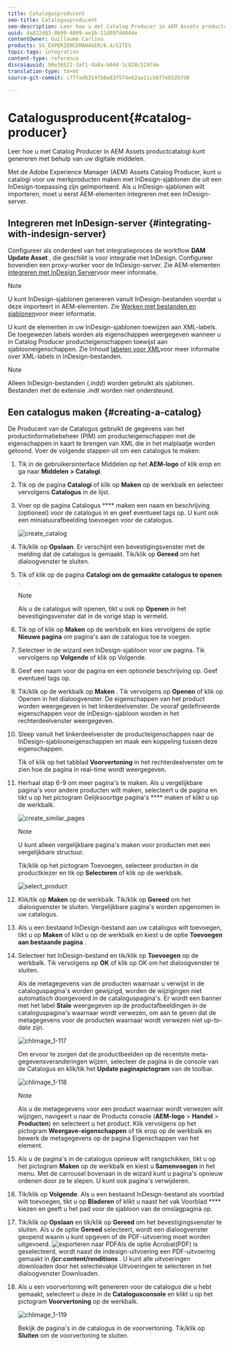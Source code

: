 ```yaml
---
title: Catalogusproducent
seo-title: Catalogusproducent
seo-description: Leer hoe u met Catalog Producer in AEM Assets productcatalogi kunt genereren met behulp van uw digitale middelen.
uuid: da822d83-8b99-4089-ae1b-11d897d4044e
contentOwner: Guillaume Carlino
products: SG_EXPERIENCEMANAGER/6.4/SITES
topic-tags: integration
content-type: reference
discoiquuid: 90e36522-3af1-4a8a-b044-1c828c52974e
translation-type: tm+mt
source-git-commit: c777ad6314fb0a83f574e82aa11cb677eb52b7d6

---
```



# Catalogusproducent{#catalog-producer}

Leer hoe u met Catalog Producer in AEM Assets productcatalogi kunt genereren met behulp van uw digitale middelen.

Met de Adobe Experience Manager (AEM) Assets Catalog Producer, kunt u catalogi voor uw merkproducten maken met InDesign-sjablonen die uit een InDesign-toepassing zijn geïmporteerd. Als u InDesign-sjablonen wilt importeren, moet u eerst AEM-elementen integreren met een InDesign-server.

## Integreren met InDesign-server {#integrating-with-indesign-server}

Configureer als onderdeel van het integratieproces de workflow **DAM Update Asset** , die geschikt is voor integratie met InDesign. Configureer bovendien een proxy-worker voor de InDesign-server. Zie AEM-elementen [integreren met InDesign Server](/help/assets/indesign.md)voor meer informatie.

>[!NOTE]
>
>U kunt InDesign-sjablonen genereren vanuit InDesign-bestanden voordat u deze importeert in AEM-elementen. Zie [Werken met bestanden en sjablonen](https://helpx.adobe.com/indesign/using/files-templates.html)voor meer informatie.
>
>U kunt de elementen in uw InDesign-sjablonen toewijzen aan XML-labels. De toegewezen labels worden als eigenschappen weergegeven wanneer u in Catalog Producer producteigenschappen toewijst aan sjablooneigenschappen. Zie Inhoud [labelen voor XML](https://helpx.adobe.com/indesign/using/tagging-content-xml.html)voor meer informatie over XML-labels in InDesign-bestanden.

>[!NOTE]
>
>Alleen InDesign-bestanden (.indd) worden gebruikt als sjablonen. Bestanden met de extensie .indt worden niet ondersteund.

## Een catalogus maken {#creating-a-catalog}

De Producent van de Catalogus gebruikt de gegevens van het productinformatiebeheer (PIM) om producteigenschappen met de eigenschappen in kaart te brengen van XML die in het malplaatje worden getoond. Voer de volgende stappen uit om een catalogus te maken:

1. Tik in de gebruikersinterface Middelen op het **AEM-logo** of klik erop en ga naar **Middelen > Catalogi**.
1. Tik op de pagina **Catalogi** of klik op **Maken** op de werkbalk en selecteer vervolgens **Catalogus** in de lijst.
1. Voer op de pagina Catalogus **** maken een naam en beschrijving (optioneel) voor de catalogus in en geef eventueel tags op. U kunt ook een miniatuurafbeelding toevoegen voor de catalogus.

   ![create_catalog](assets/create_catalog.png)

1. Tik/klik op **Opslaan**. Er verschijnt een bevestigingsvenster met de melding dat de catalogus is gemaakt. Tik/klik op **Gereed** om het dialoogvenster te sluiten.
1. Tik of klik op de pagina **Catalogi om de gemaakte catalogus te openen** .

   >[!NOTE]
   >
   >Als u de catalogus wilt openen, tikt u ook op **Openen** in het bevestigingsvenster dat in de vorige stap is vermeld.

1. Tik op of klik op **Maken** op de werkbalk en kies vervolgens de optie **Nieuwe pagina** om pagina&#39;s aan de catalogus toe te voegen.
1. Selecteer in de wizard een InDesign-sjabloon voor uw pagina. Tik vervolgens op **Volgende** of klik op Volgende.
1. Geef een naam voor de pagina en een optionele beschrijving op. Geef eventueel tags op.
1. Tik/klik op de werkbalk op **Maken** . Tik vervolgens op **Openen** of klik op Openen in het dialoogvenster. De eigenschappen van het product worden weergegeven in het linkerdeelvenster. De vooraf gedefinieerde eigenschappen voor de InDesign-sjabloon worden in het rechterdeelvenster weergegeven.
1. Sleep vanuit het linkerdeelvenster de producteigenschappen naar de InDesign-sjablooneigenschappen en maak een koppeling tussen deze eigenschappen.

   Tik of klik op het tabblad **Voorvertoning** in het rechterdeelvenster om te zien hoe de pagina in real-time wordt weergegeven.

1. Herhaal stap 6-9 om meer pagina&#39;s te maken. Als u vergelijkbare pagina&#39;s voor andere producten wilt maken, selecteert u de pagina en tikt u op het pictogram Gelijksoortige pagina&#39;s **** maken of klikt u op de werkbalk.

   ![create_similar_pages](assets/create_similar_pages.png)

   >[!NOTE]
   >
   >U kunt alleen vergelijkbare pagina&#39;s maken voor producten met een vergelijkbare structuur.

   Tik/klik op het pictogram Toevoegen, selecteer producten in de productkiezer en tik op **Selecteren** of klik op de werkbalk.

   ![select_product](assets/select_product.png)

1. Klik/tik op **Maken** op de werkbalk. Tik/klik op **Gereed** om het dialoogvenster te sluiten. Vergelijkbare pagina&#39;s worden opgenomen in uw catalogus.
1. Als u een bestaand InDesign-bestand aan uw catalogus wilt toevoegen, tikt u op **Maken** of klikt u op de werkbalk en kiest u de optie **Toevoegen aan bestaande pagina** .
1. Selecteer het InDesign-bestand en tik/klik op **Toevoegen** op de werkbalk. Tik vervolgens op **OK** of klik op OK om het dialoogvenster te sluiten.

   Als de metagegevens van de producten waarnaar u verwijst in de cataloguspagina&#39;s worden gewijzigd, worden de wijzigingen niet automatisch doorgevoerd in de cataloguspagina&#39;s. Er wordt een banner met het label **Stale** weergegeven op de productafbeeldingen in de cataloguspagina&#39;s waarnaar wordt verwezen, om aan te geven dat de metagegevens voor de producten waarnaar wordt verwezen niet up-to-date zijn.

   ![chlimage_1-117](assets/chlimage_1-117.png)

   Om ervoor te zorgen dat de productbeelden op de recentste meta-gegevensveranderingen wijzen, selecteer de pagina in de console van de Catalogus en klik/tik het **Update paginapictogram** van de toolbar.

   ![chlimage_1-118](assets/chlimage_1-118.png)

   >[!NOTE]
   >
   >Als u de metagegevens voor een product waarnaar wordt verwezen wilt wijzigen, navigeert u naar de Products console (**AEM-logo** > **Handel** > **Producten**) en selecteert u het product. Klik vervolgens op het pictogram **Weergave-eigenschappen** of tik erop op de werkbalk en bewerk de metagegevens op de pagina Eigenschappen van het element.

1. Als u de pagina&#39;s in de catalogus opnieuw wilt rangschikken, tikt u op het pictogram **Maken** op de werkbalk en kiest u **Samenvoegen** in het menu. Met de carrousel bovenaan in de wizard kunt u pagina&#39;s opnieuw ordenen door ze te slepen. U kunt ook pagina&#39;s verwijderen.

1. Tik/klik op **Volgende**. Als u een bestaand InDesign-bestand als voorblad wilt toevoegen, tikt u op **Bladeren** of klikt u naast het vak Voorblad **** kiezen en geeft u het pad voor de sjabloon van de omslagpagina op.
1. Tik/klik op **Opslaan** en tik/klik op **Gereed** om het bevestigingsvenster te sluiten.
Als u de optie **Gereed** selecteert, wordt een dialoogvenster geopend waarin u kunt opgeven of de PDF-uitvoering moet worden uitgevoerd.
   ![exporteren naar PDF](assets/CatalogPDF.png)Als de optie Acrobat(PDF) is geselecteerd, wordt naast de indesign-uitvoering een PDF-uitvoering gemaakt in **/jcr:content/renditions** . U kunt alle uitvoeringen downloaden door het selectievakje Uitvoeringen te selecteren in het dialoogvenster Downloaden.

1. Als u een voorvertoning wilt genereren voor de catalogus die u hebt gemaakt, selecteert u deze in de **Catalogusconsole** en klikt u op het pictogram **Voorvertoning** op de werkbalk.

   ![chlimage_1-119](assets/chlimage_1-119.png)

   Bekijk de pagina&#39;s in de catalogus in de voorvertoning. Tik/klik op **Sluiten** om de voorvertoning te sluiten.

